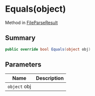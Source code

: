 # Equals(object)

Method in [FileParseResult](broken-reference)

## Summary

```csharp
public override bool Equals(object obj)
```

## Parameters

| Name         | Description |
| ------------ | ----------- |
| `object` obj |             |
